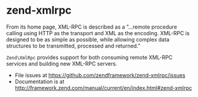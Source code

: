 # zend-xmlrpc

From its home page, XML-RPC is described as a ”...remote procedure calling using
HTTP as the transport and XML as the encoding. XML-RPC is designed to be as
simple as possible, while allowing complex data structures to be transmitted,
processed and returned.”

`Zend\XmlRpc` provides support for both consuming remote XML-RPC services and
building new XML-RPC servers.


- File issues at https://github.com/zendframework/zend-xmlrpc/issues
- Documentation is at http://framework.zend.com/manual/current/en/index.html#zend-xmlrpc
